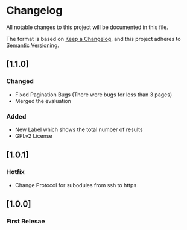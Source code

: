 # Changelog
All notable changes to this project will be documented in this file.

The format is based on [Keep a Changelog](https://keepachangelog.com/en/1.0.0/),
and this project adheres to [Semantic Versioning](https://semver.org/spec/v2.0.0.html).

## [1.1.0]
### Changed
- Fixed Pagination Bugs (There were bugs for less than 3 pages)
- Merged the evaluation
### Added
- New Label which shows the total number of results
- GPLv2 License

## [1.0.1]
### Hotfix
- Change Protocol for subodules from ssh to https

## [1.0.0]
### First Relesae